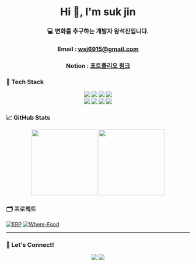<h1 align="center">Hi 👋, I'm suk jin</h1>
<h3 align="center">💻 변화를 추구하는 개발자 왕석진입니다.</h3>

<h3 align="center">Email : <a href="">wsj6915@gmail.com</a></h3>
<h3 align="center">Notion : <a href="">포트폴리오 링크</a></h3>

### 🧰 Tech Stack
<p align="center">
  <!-- Languages -->
  <img src="https://img.shields.io/badge/Java-007396?style=flat&logo=java&logoColor=white"/>
  <img src="https://img.shields.io/badge/JavaScript-F7DF1E?style=flat&logo=javascript&logoColor=black"/>
  <img src="https://img.shields.io/badge/Python-3776AB?style=flat&logo=python&logoColor=white"/>
   <!-- Frontend -->
  <img src="https://img.shields.io/badge/React-61DAFB?style=flat&logo=react&logoColor=black"/>
  <br>
  <!-- Backend -->
  <img src="https://img.shields.io/badge/Node.js-339933?style=flat&logo=node.js&logoColor=white"/>
  <img src="https://img.shields.io/badge/Spring-6DB33F?style=flat&logo=spring&logoColor=white"/>
  <img src="https://img.shields.io/badge/Apache Tomcat-F8DC75?style=flat&logo=apachetomcat&logoColor=black"/>
  <!-- Database -->
  <img src="https://img.shields.io/badge/MySQL-4479A1?style=flat&logo=mysql&logoColor=white"/>
</p>

### 📈 GitHub Stats
<p align="center">
  <img src="https://github-readme-stats.vercel.app/api?username=sukjin-github&show_icons=true&theme=tokyonight" height="180px"/>
  <img src="https://github-readme-stats.vercel.app/api/top-langs/?username=sukjin-github&layout=compact&theme=tokyonight" height="180px"/>
</p>

### 🗂️ 프로젝트
[![ERP](https://github-readme-stats.vercel.app/api/pin/?username=H1ghz&repo=ERP&theme=tokyonight)](https://github.com/H1ghz/ERP)
[![Where-Food](https://github-readme-stats.vercel.app/api/pin/?username=H1ghz&repo=Where-Food&theme=tokyonight)](https://github.com/H1ghz/Where-Food)

---

### 📍 Let's Connect!
<p align="center">
  <a href="https://linkedin.com/in/yourprofile" target="_blank"><img src="https://img.shields.io/badge/LinkedIn-0A66C2?style=flat&logo=linkedin&logoColor=white"/></a>
  <a href="https://your-portfolio.com" target="_blank"><img src="https://img.shields.io/badge/Portfolio-000000?style=flat&logo=github&logoColor=white"/></a>
</p>
